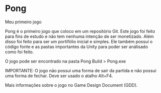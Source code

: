# Pong
Meu primeiro jogo

Pong é o primeiro jogo que coloco em um repositório Git.
Este jogo foi feito para fins de estudo e não tem nenhuma intenção de ser monetizado.
Além disso foi feito para ser um portifólio inicial e simples. Ele também possuí o código fonte e as pastas importantes da Unity para poder ser análisado como foi feito.

O jogo pode ser encontrado na pasta Pong Build > Pong.exe

IMPORTANTE: O jogo não possui uma forma de sair da partida e não possui uma forma de fechar. Deve ser usado o atalho Alt+F4.

Mais informações sobre o jogo no Game Design Document (GDD).
